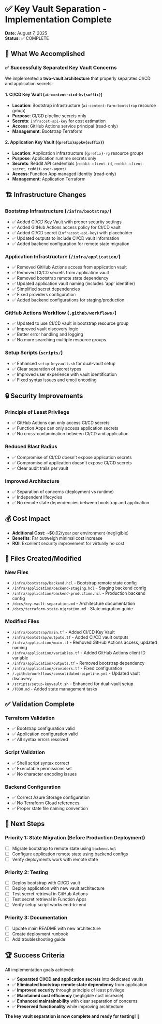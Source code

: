 # ✅ Key Vault Separation - Implementation Complete

**Date:** August 7, 2025  
**Status:** ✅ COMPLETE

## 🎯 What We Accomplished

### **✅ Successfully Separated Key Vault Concerns**

We implemented a **two-vault architecture** that properly separates CI/CD and application secrets:

#### **1. CI/CD Key Vault** (`ai-content-cicd-kv{suffix}`)
- **Location**: Bootstrap infrastructure (`ai-content-farm-bootstrap` resource group)
- **Purpose**: CI/CD pipeline secrets only
- **Secrets**: `infracost-api-key` for cost estimation
- **Access**: GitHub Actions service principal (read-only)
- **Management**: Bootstrap Terraform

#### **2. Application Key Vault** (`{prefix}appkv{suffix}`)  
- **Location**: Application infrastructure (`{prefix}-rg` resource group)
- **Purpose**: Application runtime secrets only
- **Secrets**: Reddit API credentials (`reddit-client-id`, `reddit-client-secret`, `reddit-user-agent`)
- **Access**: Function App managed identity (read-only)
- **Management**: Application Terraform

## 🏗️ Infrastructure Changes

### **Bootstrap Infrastructure** (`/infra/bootstrap/`)
- ✅ Added CI/CD Key Vault with proper security settings
- ✅ Added GitHub Actions access policy for CI/CD vault
- ✅ Added CI/CD secret (`infracost-api-key`) with placeholder
- ✅ Updated outputs to include CI/CD vault information
- ✅ Added backend configuration for remote state migration

### **Application Infrastructure** (`/infra/application/`)
- ✅ Removed GitHub Actions access from application vault
- ✅ Removed CI/CD secrets from application vault  
- ✅ Removed bootstrap remote state dependency
- ✅ Updated application vault naming (includes 'app' identifier)
- ✅ Simplified secret dependencies
- ✅ Fixed providers configuration
- ✅ Added backend configurations for staging/production

### **GitHub Actions Workflow** (`.github/workflows/`)
- ✅ Updated to use CI/CD vault in bootstrap resource group
- ✅ Improved vault discovery logic
- ✅ Better error handling and logging
- ✅ No more searching multiple resource groups

### **Setup Scripts** (`scripts/`)
- ✅ Enhanced `setup-keyvault.sh` for dual-vault setup
- ✅ Clear separation of secret types
- ✅ Improved user experience with vault identification
- ✅ Fixed syntax issues and emoji encoding

## 🔒 Security Improvements

### **Principle of Least Privilege**
- ✅ GitHub Actions can only access CI/CD secrets
- ✅ Function Apps can only access application secrets
- ✅ No cross-contamination between CI/CD and application

### **Reduced Blast Radius**
- ✅ Compromise of CI/CD doesn't expose application secrets
- ✅ Compromise of application doesn't expose CI/CD secrets
- ✅ Clear audit trails per vault

### **Improved Architecture**
- ✅ Separation of concerns (deployment vs runtime)
- ✅ Independent lifecycles
- ✅ No remote state dependencies between bootstrap and application

## 💰 Cost Impact

- **Additional Cost**: ~$0.02/year per environment (negligible)
- **Benefits**: Far outweigh minimal cost increase
- **ROI**: Excellent security improvement for virtually no cost

## 📁 Files Created/Modified

### **New Files**
- `/infra/bootstrap/backend.hcl` - Bootstrap remote state config
- `/infra/application/backend-staging.hcl` - Staging backend config
- `/infra/application/backend-production.hcl` - Production backend config
- `/docs/key-vault-separation.md` - Architecture documentation
- `/docs/terraform-state-migration.md` - State migration guide

### **Modified Files**
- `/infra/bootstrap/main.tf` - Added CI/CD Key Vault
- `/infra/bootstrap/outputs.tf` - Added CI/CD vault outputs
- `/infra/application/main.tf` - Removed GitHub Actions access, updated naming
- `/infra/application/variables.tf` - Added GitHub Actions client ID variable
- `/infra/application/outputs.tf` - Removed bootstrap dependency
- `/infra/application/providers.tf` - Fixed configuration
- `/.github/workflows/consolidated-pipeline.yml` - Updated vault discovery
- `/scripts/setup-keyvault.sh` - Enhanced for dual-vault setup
- `/TODO.md` - Added state management tasks

## ✅ Validation Complete

### **Terraform Validation**
- ✅ Bootstrap configuration valid
- ✅ Application configuration valid
- ✅ All syntax errors resolved

### **Script Validation**  
- ✅ Shell script syntax correct
- ✅ Executable permissions set
- ✅ No character encoding issues

### **Backend Configuration**
- ✅ Correct Azure Storage configuration
- ✅ No Terraform Cloud references
- ✅ Proper state file naming convention

## 🚀 Next Steps

### **Priority 1: State Migration** (Before Production Deployment)
- [ ] Migrate bootstrap to remote state using `backend.hcl`
- [ ] Configure application remote state using backend configs
- [ ] Verify deployments work with remote state

### **Priority 2: Testing**
- [ ] Deploy bootstrap with CI/CD vault
- [ ] Deploy application with new vault architecture
- [ ] Test secret retrieval in GitHub Actions
- [ ] Test secret retrieval in Function Apps
- [ ] Verify setup script works end-to-end

### **Priority 3: Documentation**
- [ ] Update main README with new architecture
- [ ] Create deployment runbook
- [ ] Add troubleshooting guide

## 🏆 Success Criteria

All implementation goals achieved:

- ✅ **Separated CI/CD and application secrets** into dedicated vaults
- ✅ **Eliminated bootstrap remote state dependency** from application
- ✅ **Improved security** through principle of least privilege
- ✅ **Maintained cost efficiency** (negligible cost increase)
- ✅ **Enhanced maintainability** with clear separation of concerns
- ✅ **Preserved functionality** while improving architecture

**The key vault separation is now complete and ready for testing!** 🎉
